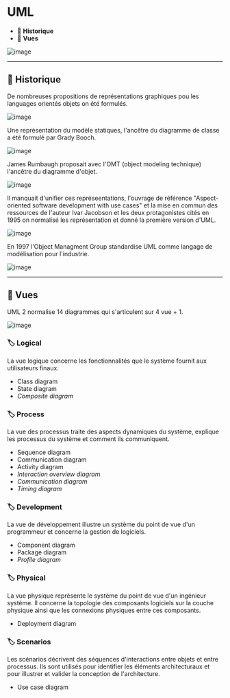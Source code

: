 # UML

* 🔖 **Historique**
* 🔖 **Vues**

![image](https://raw.githubusercontent.com/POEC-20-05/UML-CO/master/wiki/resources/01/01-UML.jpg)

___

## 📑 Historique

De nombreuses propositions de représentations graphiques pou les languages orientés objets on été formulés.

![image](https://raw.githubusercontent.com/POEC-20-05/UML-CO/master/wiki/resources/01/02-History.jpg)

Une représentation du modèle statiques, l'ancêtre du diagramme de classe a été formulé par Grady Booch.

![image](https://raw.githubusercontent.com/POEC-20-05/UML-CO/master/wiki/resources/01/03-Boosh.jpg)

James Rumbaugh proposait avec l'OMT (object modeling technique) l'ancêtre du diagramme d'objet.

![image](https://raw.githubusercontent.com/POEC-20-05/UML-CO/master/wiki/resources/01/04-OMT.jpg)

Il manquait d'unifier ces représeentations, l'ouvrage de référence "Aspect-oriented software development with use cases" et la mise en commun des ressources de l'auteur Ivar Jacobson et les deux protagonistes cités en 1995 on normalisé les représentation et donné la première version d'UML.

![image](https://raw.githubusercontent.com/POEC-20-05/UML-CO/master/wiki/resources/01/05-Jacobson.jpg)

En 1997 l'Object Managment Group standardise UML comme langage de modélisation pour l'industrie.

![image](https://raw.githubusercontent.com/POEC-20-05/UML-CO/master/wiki/resources/01/06-OMG.jpg)

___

## 📑 Vues

UML 2 normalise 14 diagrammes qui s'articulent sur 4 vue + 1.

![image](https://raw.githubusercontent.com/POEC-20-05/UML-CO/master/wiki/resources/01/07-Overview.jpg)

### 🏷️ **Logical**

La vue logique concerne les fonctionnalités que le système fournit aux utilisateurs finaux.

* Class diagram
* State diagram
* *Composite diagram*

### 🏷️ **Process**

La vue des processus traite des aspects dynamiques du système, explique les processus du système et comment ils communiquent.

* Sequence diagram
* Communication diagram
* Activity diagram
* *Interaction overview diagram*
* *Communication diagram*
* *Timing diagram*

### 🏷️ **Development**

La vue de développement illustre un système du point de vue d'un programmeur et concerne la gestion de logiciels.

* Component diagram
* Package diagram
* *Profile diagram*

### 🏷️ **Physical**

La vue physique représente le système du point de vue d'un ingénieur système. Il concerne la topologie des composants logiciels sur la couche physique ainsi que les connexions physiques entre ces composants.

* Deployment diagram

### 🏷️ **Scenarios**

Les scénarios décrivent des séquences d'interactions entre objets et entre processus. Ils sont utilisés pour identifier les éléments architecturaux et pour illustrer et valider la conception de l'architecture.

* Use case diagram